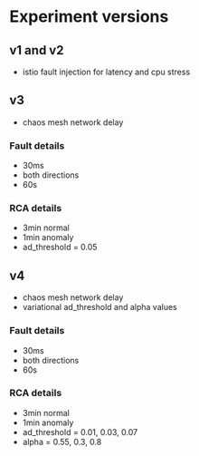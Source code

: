 # Experiment versions
## v1 and v2
- istio fault injection for latency and cpu stress
## v3
- chaos mesh network delay
### Fault details
- 30ms
- both directions
- 60s
### RCA details
- 3min normal
- 1min anomaly
- ad_threshold = 0.05

## v4
- chaos mesh network delay
- variational ad_threshold and alpha values
### Fault details
- 30ms
- both directions
- 60s
### RCA details
- 3min normal
- 1min anomaly
- ad_threshold = 0.01, 0.03, 0.07
- alpha = 0.55, 0.3, 0.8

